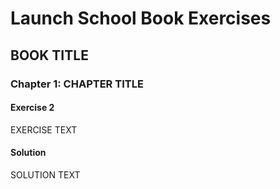 # Launch School Book Exercises

## BOOK TITLE

### Chapter 1: CHAPTER TITLE

#### Exercise 2

<ADDURL>

EXERCISE TEXT

#### Solution

SOLUTION TEXT

